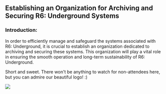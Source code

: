 ## Establishing an Organization for Archiving and Securing R6: Underground Systems

### Introduction:
In order to efficiently manage and safeguard the systems associated with R6: Underground, it is crucial to establish an organization dedicated to archiving and securing these systems. This organization will play a vital role in ensuring the smooth operation and long-term sustainability of R6: Underground.

Short and sweet. There won't be anything to watch for non-attendees here, but you can admire our beautiful logo! :)

<img src="https://cdn.discordapp.com/attachments/1108203245731582115/1108273737213685770/r6_underground.png" align="center">
